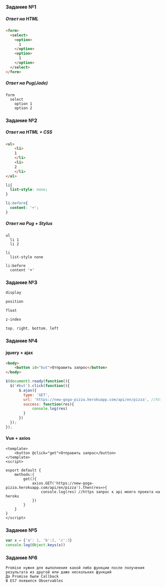 ### Задание №1
##### Ответ на HTML
```html
<form>
  <select>
    <option>
      1
    </option>
    <option>
      1
    </option>
  </select>
</form>
```
##### Ответ на Pug(Jade)
```jade
form
  select
    option 1
    option 2
```
### Задание №2
##### Ответ на HTML + CSS
```html
<ul>
    <li>
    1
    </li>
    <li>
    2
    </li>
</ul>
```
```css
li{
  list-style: none;
}

li:before{
  content: '+';
}
```
##### Ответ на Pug + Stylus 
```jade
ul
  li 1
  li 2
```
```stylus
li
  list-style none

li:before 
  content '+'
```
### Задание №3
```css
display

position

float

z-index

top, right, bottom, left
```
### Задание №4 
#### jquery + ajax
```html
<body>
    <button id="but">Отправить запрос</button>
</body>
```
```javascript
$(document).ready(function(){
  $('#but').click(function(){
      $.ajax({
        type: 'GET',
        url: 'https://new-goga-pizza.herokuapp.com/api/en/pizza', //https запрос к api моего проекта на heroku
        success: function(res){
            console.log(res)
        }
      })
  });
});
```
#### Vue + axios
```vue
<template>
    <button @click="get">Отправить запрос</button>
</template>
<script>

export default {
    methods:{
        get(){
            axios.GET('https://new-goga-pizza.herokuapp.com/api/en/pizza').then(res=>{
                console.log(res) //https запрос к api моего проекта на heroku
            })
        }
    }
}
</script>
```
### Задание №5
```javascript
var x = {'a': 1, 'b':2, 'c':3}
console.log(Object.keys(x))
```
### Задание №6
```text 
Promise нужня для выполнения какой либо функции после получения результата из другой или даже нескольких функций
До Promise были Callback
В ES7 появился Observables
```

